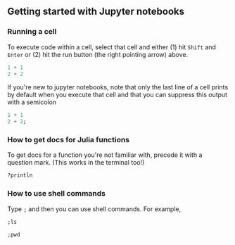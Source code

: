 
## Getting started with Jupyter notebooks

### Running a cell
To execute code within a cell, select that cell and either (1) hit `Shift` and `Enter` or (2) hit the run button (the right pointing arrow) above.


<div class="input_area">
	
```julia
1 + 1
2 + 2
```

</div>

If you're new to jupyter notebooks, note that only the last line of a cell prints by default when you execute that cell and that you can suppress this output with a semicolon


<div class="input_area">
	
```julia
1 + 1
2 + 2;
```

</div>

### How to get docs for Julia functions

To get docs for a function you're not familiar with, precede it with a question mark. (This works in the terminal too!)


<div class="input_area">
	
```julia
?println
```

</div>

### How to use shell commands

Type `;` and then you can use shell commands. For example,


<div class="input_area">
	
```julia
;ls
```

</div>


<div class="input_area">
	
```julia
;pwd
```

</div>
